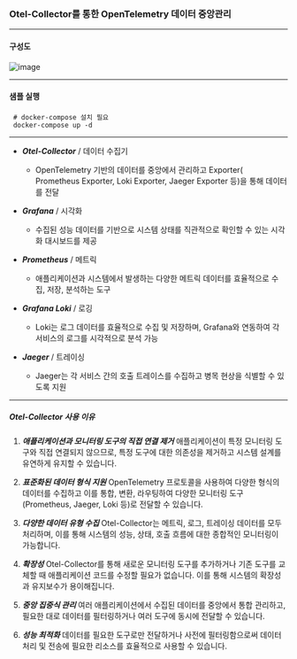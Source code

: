 ### Otel-Collector를 통한 OpenTelemetry 데이터 중앙관리

---
#### 구성도

![image](https://github-production-user-asset-6210df.s3.amazonaws.com/48303144/399272257-439ae604-c33b-492f-89ce-c9acedd70a8f.png?X-Amz-Algorithm=AWS4-HMAC-SHA256&X-Amz-Credential=AKIAVCODYLSA53PQK4ZA%2F20241230%2Fus-east-1%2Fs3%2Faws4_request&X-Amz-Date=20241230T102930Z&X-Amz-Expires=300&X-Amz-Signature=602af187487a9bc0302fd748f1d8f84b2085cce62c89e74730e6573d2aff6121&X-Amz-SignedHeaders=host)

---

#### 샘플 실행
~~~
 # docker-compose 설치 필요
 docker-compose up -d
~~~

---
- ***Otel-Collector*** / 데이터 수집기
    - OpenTelemetry 기반의 데이터를 중앙에서 관리하고 Exporter( Prometheus Exporter, Loki Exporter, Jaeger Exporter 등)을 통해 데이터를 전달

- ***Grafana*** / 시각화
    - 수집된 성능 데이터를 기반으로 시스템 상태를 직관적으로 확인할 수 있는 시각화 대시보드를 제공

- ***Prometheus*** / 메트릭
    - 애플리케이션과 시스템에서 발생하는 다양한 메트릭 데이터를 효율적으로 수집, 저장, 분석하는 도구

- ***Grafana Loki*** / 로깅
    - Loki는 로그 데이터를 효율적으로 수집 및 저장하며, Grafana와 연동하여 각 서비스의 로그를 시각적으로 분석 가능

- ***Jaeger*** / 트레이싱
    - Jaeger는 각 서비스 간의 호출 트레이스를 수집하고 병목 현상을 식별할 수 있도록 지원
---

##### Otel-Collector 사용 이유

1.	***애플리케이션과 모니터링 도구의 직접 연결 제거***
애플리케이션이 특정 모니터링 도구와 직접 연결되지 않으므로, 특정 도구에 대한 의존성을 제거하고 시스템 설계를 유연하게 유지할 수 있습니다.

2.	***표준화된 데이터 형식 지원***
OpenTelemetry 프로토콜을 사용하여 다양한 형식의 데이터를 수집하고 이를 통합, 변환, 라우팅하여 다양한 모니터링 도구(Prometheus, Jaeger, Loki 등)로 전달할 수 있습니다.

3.	***다양한 데이터 유형 수집***
Otel-Collector는 메트릭, 로그, 트레이싱 데이터를 모두 처리하며, 이를 통해 시스템의 성능, 상태, 호출 흐름에 대한 종합적인 모니터링이 가능합니다.

4.	***확장성***
Otel-Collector를 통해 새로운 모니터링 도구를 추가하거나 기존 도구를 교체할 때 애플리케이션 코드를 수정할 필요가 없습니다. 이를 통해 시스템의 확장성과 유지보수가 용이해집니다.

5.	***중앙 집중식 관리***
여러 애플리케이션에서 수집된 데이터를 중앙에서 통합 관리하고, 필요한 대로 데이터를 필터링하거나 여러 도구에 동시에 전달할 수 있습니다.

6.	***성능 최적화***
데이터를 필요한 도구로만 전달하거나 사전에 필터링함으로써 데이터 처리 및 전송에 필요한 리소스를 효율적으로 사용할 수 있습니다.